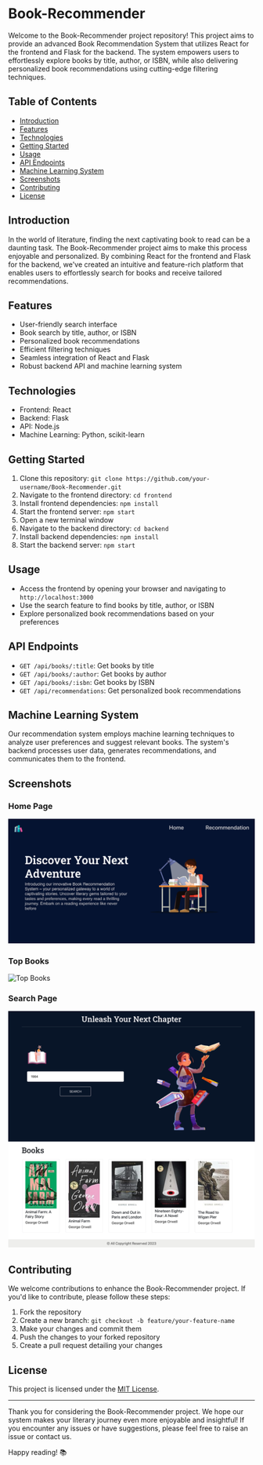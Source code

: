 # Book-Recommender

Welcome to the Book-Recommender project repository! This project aims to provide an advanced Book Recommendation System that utilizes React for the frontend and Flask for the backend. The system empowers users to effortlessly explore books by title, author, or ISBN, while also delivering personalized book recommendations using cutting-edge filtering techniques.

## Table of Contents
- [Introduction](#introduction)
- [Features](#features)
- [Technologies](#technologies)
- [Getting Started](#getting-started)
- [Usage](#usage)
- [API Endpoints](#api-endpoints)
- [Machine Learning System](#machine-learning-system)
- [Screenshots](#screenshots)
- [Contributing](#contributing)
- [License](#license)


## Introduction
In the world of literature, finding the next captivating book to read can be a daunting task. The Book-Recommender project aims to make this process enjoyable and personalized. By combining React for the frontend and Flask for the backend, we've created an intuitive and feature-rich platform that enables users to effortlessly search for books and receive tailored recommendations.

## Features
- User-friendly search interface
- Book search by title, author, or ISBN
- Personalized book recommendations
- Efficient filtering techniques
- Seamless integration of React and Flask
- Robust backend API and machine learning system

## Technologies
- Frontend: React
- Backend: Flask
- API: Node.js
- Machine Learning: Python, scikit-learn

## Getting Started
1. Clone this repository: `git clone https://github.com/your-username/Book-Recommender.git`
2. Navigate to the frontend directory: `cd frontend`
3. Install frontend dependencies: `npm install`
4. Start the frontend server: `npm start`
5. Open a new terminal window
6. Navigate to the backend directory: `cd backend`
7. Install backend dependencies: `npm install`
8. Start the backend server: `npm start`

## Usage
- Access the frontend by opening your browser and navigating to `http://localhost:3000`
- Use the search feature to find books by title, author, or ISBN
- Explore personalized book recommendations based on your preferences

## API Endpoints
- `GET /api/books/:title`: Get books by title
- `GET /api/books/:author`: Get books by author
- `GET /api/books/:isbn`: Get books by ISBN
- `GET /api/recommendations`: Get personalized book recommendations

## Machine Learning System
Our recommendation system employs machine learning techniques to analyze user preferences and suggest relevant books. The system's backend processes user data, generates recommendations, and communicates them to the frontend.

## Screenshots

### Home Page
![Home Page](https://github.com/vishvara-sharda/Book-Recommender/blob/main/images/Home.png?raw=true)

### Top Books
![Top Books](https://github.com/vishvara-sharda/Book-Recommender/blob/main/images/Top-Books.png?raw=true)

### Search Page
![Search Page](https://github.com/vishvara-sharda/Book-Recommender/blob/main/images/Search.jpg?raw=true)


## Contributing
We welcome contributions to enhance the Book-Recommender project. If you'd like to contribute, please follow these steps:
1. Fork the repository
2. Create a new branch: `git checkout -b feature/your-feature-name`
3. Make your changes and commit them
4. Push the changes to your forked repository
5. Create a pull request detailing your changes

## License
This project is licensed under the [MIT License](LICENSE).

---
Thank you for considering the Book-Recommender project. We hope our system makes your literary journey even more enjoyable and insightful! If you encounter any issues or have suggestions, please feel free to raise an issue or contact us.

Happy reading! 📚
